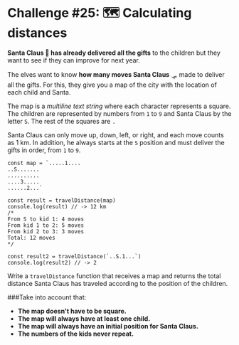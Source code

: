# Challenge #25: 🗺️ Calculating distances

**Santa Claus 🎅 has already delivered all the gifts** to the children but they want to see if they can improve for next year.

The elves want to know **how many moves Santa Claus** 🛷 made to deliver all the gifts. For this, they give you a map of the city with the location of each child and Santa.

The map is a _multiline text string_ where each character represents a square. The children are represented by numbers from `1` to `9` and Santa Claus by the letter `S`. The rest of the squares are `.`

Santa Claus can only move up, down, left, or right, and each move counts as 1 km. In addition, he always starts at the `S` position and must deliver the gifts in order, from `1` to `9`.

```
const map = `.....1....
..S.......
..........
....3.....
......2...`

const result = travelDistance(map)
console.log(result) // -> 12 km
/*
From S to kid 1: 4 moves
From kid 1 to 2: 5 moves
From kid 2 to 3: 3 moves
Total: 12 moves
*/

const result2 = travelDistance(`..S.1...`)
console.log(result2) // -> 2
```

Write a `travelDistance` function that receives a map and returns the total distance Santa Claus has traveled according to the position of the children.

###Take into account that:

- **The map doesn't have to be square.**
- **The map will always have at least one child.**
- **The map will always have an initial position for Santa Claus.**
- **The numbers of the kids never repeat.**
